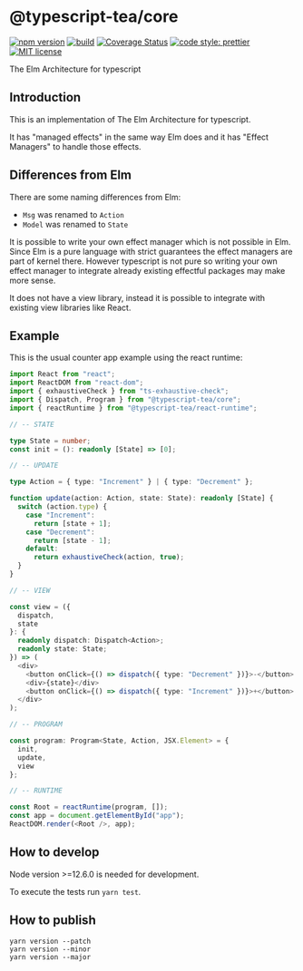 # @typescript-tea/core

[![npm version][version-image]][version-url]
[![build][build-image]][build-url]
[![Coverage Status][codecov-image]][codecov-url]
[![code style: prettier][prettier-image]][prettier-url]
[![MIT license][license-image]][license-url]

The Elm Architecture for typescript

## Introduction

This is an implementation of The Elm Architecture for typescript.

It has "managed effects" in the same way Elm does and it has "Effect Managers" to handle those effects.

## Differences from Elm

There are some naming differences from Elm:

- `Msg` was renamed to `Action`
- `Model` was renamed to `State`

It is possible to write your own effect manager which is not possible in Elm. Since Elm is a pure language with strict guarantees the effect managers are part of kernel there. However typescript is not pure so writing your own effect manager to integrate already existing effectful packages may make more sense.

It does not have a view library, instead it is possible to integrate with existing view libraries like React.

## Example

This is the usual counter app example using the react runtime:

```ts
import React from "react";
import ReactDOM from "react-dom";
import { exhaustiveCheck } from "ts-exhaustive-check";
import { Dispatch, Program } from "@typescript-tea/core";
import { reactRuntime } from "@typescript-tea/react-runtime";

// -- STATE

type State = number;
const init = (): readonly [State] => [0];

// -- UPDATE

type Action = { type: "Increment" } | { type: "Decrement" };

function update(action: Action, state: State): readonly [State] {
  switch (action.type) {
    case "Increment":
      return [state + 1];
    case "Decrement":
      return [state - 1];
    default:
      return exhaustiveCheck(action, true);
  }
}

// -- VIEW

const view = ({
  dispatch,
  state
}: {
  readonly dispatch: Dispatch<Action>;
  readonly state: State;
}) => (
  <div>
    <button onClick={() => dispatch({ type: "Decrement" })}>-</button>
    <div>{state}</div>
    <button onClick={() => dispatch({ type: "Increment" })}>+</button>
  </div>
);

// -- PROGRAM

const program: Program<State, Action, JSX.Element> = {
  init,
  update,
  view
};

// -- RUNTIME

const Root = reactRuntime(program, []);
const app = document.getElementById("app");
ReactDOM.render(<Root />, app);
```

## How to develop

Node version >=12.6.0 is needed for development.

To execute the tests run `yarn test`.

## How to publish

```
yarn version --patch
yarn version --minor
yarn version --major
```

[version-image]: https://img.shields.io/npm/v/@typescript-tea/core.svg?style=flat
[version-url]: https://www.npmjs.com/package/@typescript-tea/core
[build-image]: https://github.com/typescript-tea/core/workflows/Build/badge.svg
[build-url]: https://github.com/typescript-tea/core/actions?query=workflow%3ABuild+branch%3Amaster
[codecov-image]: https://codecov.io/gh/typescript-tea/core/branch/master/graph/badge.svg
[codecov-url]: https://codecov.io/gh/typescript-tea/core
[prettier-image]: https://img.shields.io/badge/code_style-prettier-ff69b4.svg?style=flat
[prettier-url]: https://github.com/prettier/prettier
[license-image]: https://img.shields.io/github/license/typescript-tea/core.svg?style=flat
[license-url]: https://opensource.org/licenses/MIT
